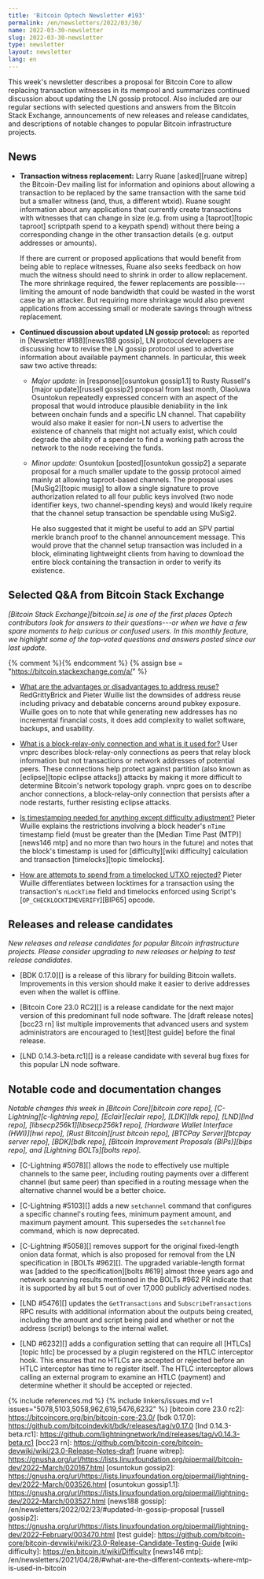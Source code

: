 ```yaml
---
title: 'Bitcoin Optech Newsletter #193'
permalink: /en/newsletters/2022/03/30/
name: 2022-03-30-newsletter
slug: 2022-03-30-newsletter
type: newsletter
layout: newsletter
lang: en
---
```

This week's newsletter describes a proposal for Bitcoin Core to allow
replacing transaction witnesses in its mempool and summarizes continued
discussion about updating the LN gossip protocol.  Also included are our
regular sections with selected questions and answers from the Bitcoin
Stack Exchange, announcements of new releases and release candidates,
and descriptions of notable changes to popular Bitcoin infrastructure
projects.

## News

- **Transaction witness replacement:** Larry Ruane [asked][ruane witrep]
  the Bitcoin-Dev mailing list for information and opinions about
  allowing a transaction to be replaced by the same transaction with the
  same txid but a smaller witness (and, thus, a different wtxid).  Ruane
  sought information about any applications that currently create
  transactions with witnesses that can change in size (e.g. from using a
  [taproot][topic taproot] scriptpath spend to a keypath spend) without
  there being a corresponding change in the other transaction details
  (e.g. output addresses or amounts).

  If there are current or proposed applications that would benefit
  from being able to replace witnesses, Ruane also seeks feedback on
  how much the witness should need to shrink in order to allow
  replacement.  The more shrinkage required, the fewer replacements
  are possible---limiting the amount of node bandwidth that could be
  wasted in the worst case by an attacker.  But requiring more
  shrinkage would also prevent applications from accessing small or
  moderate savings through witness replacement.

- **Continued discussion about updated LN gossip protocol:** as reported
  in [Newsletter #188][news188 gossip], LN protocol developers are
  discussing how to revise the LN gossip protocol used to advertise
  information about available payment channels.  In particular, this
  week saw two active threads:

  - *Major update:* in [response][osuntokun gossip1.1] to Rusty
    Russell's [major update][russell gossip2] proposal from last month,
    Olaoluwa Osuntokun repeatedly expressed concern with an aspect of
    the proposal that would introduce plausible deniability in the
    link between onchain funds and a specific LN channel.  That
    capability would also make it easier for non-LN users to advertise
    the existence of channels that might not actually exist, which
    could degrade the ability of a spender to find a working path
    across the network to the node receiving the funds.

  - *Minor update:* Osuntokun [posted][osuntokun gossip2] a separate
    proposal for a much smaller update to the gossip protocol aimed
    mainly at allowing taproot-based channels.  The proposal uses
    [MuSig2][topic musig] to allow a single signature to prove
    authorization related to all four public keys involved (two node
    identifier keys, two channel-spending keys) and would likely
    require that the channel setup transaction be spendable using
    MuSig2.

    He also suggested that it might be useful to add an SPV partial
    merkle branch proof to the channel announcement message.  This
    would prove that the channel setup transaction was included in a
    block, eliminating lightweight clients from having to download
    the entire block containing the transaction in order to verify
    its existence.

## Selected Q&A from Bitcoin Stack Exchange

*[Bitcoin Stack Exchange][bitcoin.se] is one of the first places Optech
contributors look for answers to their questions---or when we have a
few spare moments to help curious or confused users.  In
this monthly feature, we highlight some of the top-voted questions and
answers posted since our last update.*

{% comment %}<!-- https://bitcoin.stackexchange.com/search?tab=votes&q=created%3a1m..%20is%3aanswer -->{% endcomment %}
{% assign bse = "https://bitcoin.stackexchange.com/a/" %}

- [What are the advantages or disadvantages to address reuse?]({{bse}}112955)
  RedGrittyBrick and Pieter Wuille list the downsides of address reuse including
  privacy and debatable concerns around pubkey exposure. Wuille goes on to note
  that while generating new addresses has no incremental financial costs, it
  does add complexity to wallet software, backups, and usability.

- [What is a block-relay-only connection and what is it used for?]({{bse}}112828)
  User vnprc describes block-relay-only connections as peers that relay block information
  but not transactions or network addresses of potential peers. These connections
  help protect against partition (also known as [eclipse][topic eclipse attacks])
  attacks by making it more difficult to determine Bitcoin's network topology
  graph. vnprc goes on to describe anchor connections, a block-relay-only connection
  that persists after a node restarts, further resisting eclipse attacks.

- [Is timestamping needed for anything except difficulty adjustment?]({{bse}}112929)
  Pieter Wuille explains the restrictions involving a block header's `nTime`
  timestamp field (must be greater than the [Median Time Past (MTP)][news146
  mtp] and no more than two hours in the future) and notes that the block's
  timestamp is used for [difficulty][wiki difficulty] calculation and
  transaction [timelocks][topic timelocks].

- [How are attempts to spend from a timelocked UTXO rejected?]({{bse}}112989)
  Pieter Wuille differentiates between locktimes for a transaction using the transaction's
  `nLockTime` field and timelocks enforced using Script's [`OP_CHECKLOCKTIMEVERIFY`][BIP65] opcode.

## Releases and release candidates

*New releases and release candidates for popular Bitcoin infrastructure
projects.  Please consider upgrading to new releases or helping to test
release candidates.*

- [BDK 0.17.0][] is a release of this library for building Bitcoin
  wallets.  Improvements in this version should make it easier
  to derive addresses even when the wallet is offline.

- [Bitcoin Core 23.0 RC2][] is a release candidate for the next major
  version of this predominant full node software.  The [draft release
  notes][bcc23 rn] list multiple improvements that advanced users and
  system administrators are encouraged to [test][test guide] before the final release.

- [LND 0.14.3-beta.rc1][] is a release candidate with several bug fixes
  for this popular LN node software.

## Notable code and documentation changes

*Notable changes this week in [Bitcoin Core][bitcoin core repo],
[C-Lightning][c-lightning repo], [Eclair][eclair repo], [LDK][ldk repo],
[LND][lnd repo], [libsecp256k1][libsecp256k1 repo], [Hardware Wallet
Interface (HWI)][hwi repo], [Rust Bitcoin][rust bitcoin repo], [BTCPay
Server][btcpay server repo], [BDK][bdk repo], [Bitcoin Improvement
Proposals (BIPs)][bips repo], and [Lightning BOLTs][bolts repo].*

- [C-Lightning #5078][] allows the node to effectively use multiple
  channels to the same peer, including routing payments over a different
  channel (but same peer) than specified in a routing message when the
  alternative channel would be a better choice.

- [C-Lightning #5103][] adds a new `setchannel` command that configures
  a specific channel's routing fees, minimum payment amount, and maximum
  payment amount.  This supersedes the `setchannelfee` command, which is
  now deprecated.

- [C-Lightning #5058][] removes support for the original fixed-length
  onion data format, which is also proposed for removal from the
  LN specification in [BOLTs #962][].  The upgraded variable-length
  format was [added to the specification][bolts #619] almost three years
  ago and network scanning results mentioned in the BOLTs #962 PR
  indicate that it is supported by all but 5 out of over 17,000
  publicly advertised nodes.

- [LND #5476][] updates the `GetTransactions` and
  `SubscribeTransactions` RPC results with additional information about
  the outputs being created, including the amount and script being paid
  and whether or not the address (script) belongs to the internal
  wallet.

- [LND #6232][] adds a configuration setting that can require all
  [HTLCs][topic htlc] be processed by a plugin registered on the HTLC
  interceptor hook.  This ensures that no HTLCs are accepted or rejected
  before an HTLC interceptor has time to register itself.  The HTLC
  interceptor allows calling an external program to examine an HTLC
  (payment) and determine whether it should be accepted or rejected.

{% include references.md %}
{% include linkers/issues.md v=1 issues="5078,5103,5058,962,619,5476,6232" %}
[bitcoin core 23.0 rc2]: https://bitcoincore.org/bin/bitcoin-core-23.0/
[bdk 0.17.0]: https://github.com/bitcoindevkit/bdk/releases/tag/v0.17.0
[lnd 0.14.3-beta.rc1]: https://github.com/lightningnetwork/lnd/releases/tag/v0.14.3-beta.rc1
[bcc23 rn]: https://github.com/bitcoin-core/bitcoin-devwiki/wiki/23.0-Release-Notes-draft
[ruane witrep]: https://gnusha.org/url/https://lists.linuxfoundation.org/pipermail/bitcoin-dev/2022-March/020167.html
[osuntokun gossip2]: https://gnusha.org/url/https://lists.linuxfoundation.org/pipermail/lightning-dev/2022-March/003526.html
[osuntokun gossip1.1]: https://gnusha.org/url/https://lists.linuxfoundation.org/pipermail/lightning-dev/2022-March/003527.html
[news188 gossip]: /en/newsletters/2022/02/23/#updated-ln-gossip-proposal
[russell gossip2]: https://gnusha.org/url/https://lists.linuxfoundation.org/pipermail/lightning-dev/2022-February/003470.html
[test guide]: https://github.com/bitcoin-core/bitcoin-devwiki/wiki/23.0-Release-Candidate-Testing-Guide
[wiki difficulty]: https://en.bitcoin.it/wiki/Difficulty
[news146 mtp]: /en/newsletters/2021/04/28/#what-are-the-different-contexts-where-mtp-is-used-in-bitcoin

